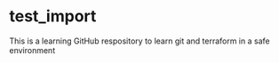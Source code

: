 # test_import
This is a learning GitHub respository to learn git and terraform in a safe environment

